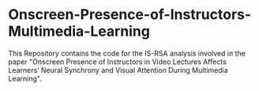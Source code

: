 # Onscreen-Presence-of-Instructors-Multimedia-Learning
This Repository contains the code for the IS-RSA analysis involved in the paper "Onscreen Presence of Instructors in Video Lectures Affects Learners’ Neural Synchrony and Visual Attention During Multimedia Learning".
